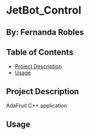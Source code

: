 # JetBot_Control
## By: Fernanda Robles

## Table of Contents

- [Project Description](#project-description)
- [Usage](#usage)

## Project Description

AdaFruit C++ application

## Usage
